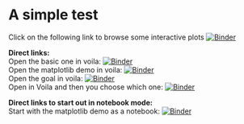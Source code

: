 # A simple test
Click on the following link to browse some interactive plots
[![Binder](https://mybinder.org/badge_logo.svg)](https://mybinder.org/v2/gh/fomightez/communication_voila/master?urlpath=voila%2Ftree%2Fscripts)

**Direct links:**   
Open the basic one in voila: [![Binder](https://mybinder.org/badge_logo.svg)](https://mybinder.org/v2/gh/fomightez/communication_voila/master?urlpath=voila%2Frender%2Fscripts%2Fbasics.ipynb)  
Open the matplotlib demo in voila: [![Binder](https://mybinder.org/badge_logo.svg)](https://mybinder.org/v2/gh/fomightez/communication_voila/master?urlpath=voila%2Frender%2Fscripts%2Fvoila_and_matplotlib.ipynb)  
Open the goal in voila:  [![Binder](https://mybinder.org/badge_logo.svg)](https://mybinder.org/v2/gh/fomightez/communication_voila/master?urlpath=voila%2Frender%2Fscripts%2Ftestv.ipynb)  
Open in Voila and then you choose which one: [![Binder](https://mybinder.org/badge_logo.svg)](https://mybinder.org/v2/gh/fomightez/communication_voila/master?urlpath=voila%2Ftree%2Fscripts) 


**Direct links to start out in notebook mode:**  
Start with the matplotlib demo as a notebook: [![Binder](https://mybinder.org/badge_logo.svg)](https://mybinder.org/v2/gh/fomightez/communication_voila/master?urlpath=scripts/voila_and_matplotlib.ipynb) 
